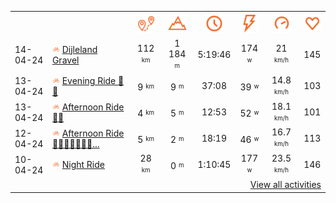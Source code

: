 <table>
    <tr>
        <th></th>
        <th></th>
        <th align="center"><img src="https://raw.githubusercontent.com/robiningelbrecht/strava-activities/master/public/distance.svg" width="30" alt="distance" title="distance"/></th>
        <th align="center"><img src="https://raw.githubusercontent.com/robiningelbrecht/strava-activities/master/public/elevation.svg" width="30" alt="elevation" title="elevation"/></th>
        <th align="center"><img src="https://raw.githubusercontent.com/robiningelbrecht/strava-activities/master/public/time.svg" width="30" alt="time" title="time"/></th>
        <th align="center"><img src="https://raw.githubusercontent.com/robiningelbrecht/strava-activities/master/public/average-watt.svg" width="30" alt="average watts" title="average watts"/></th>
        <th align="center"><img src="https://raw.githubusercontent.com/robiningelbrecht/strava-activities/master/public/average-speed.svg" width="30" alt="average speed" title="average speed"/></th>
        <th align="center"><img src="https://raw.githubusercontent.com/robiningelbrecht/strava-activities/master/public/heart-rate.svg" width="30" alt="average heart rate" title="average heart rate"/></th>
    </tr>
            <tr>
            <td>14-04-24</td>
            <td>
                <img src="https://raw.githubusercontent.com/robiningelbrecht/strava-activities/master/public/activity-ride.svg" width="12" alt="Dijleland Gravel" title="Dijleland Gravel"/>
<a href="https://www.strava.com/activities/11180485471" title="Kcal: 2700 | Gear: None ">Dijleland Gravel</a>
            </td>
            <td align="center">112 <sup><sub>km</sub></sup></td>
            <td align="center">1 184 <sup><sub>m</sub></sup></td>
            <td align="center">5:19:46</td>
            <td align="center">174 <sup><sub>w</sub></sup></td>
            <td align="center">21 <sup><sub>km/h</sub></sup></td>
            <td align="center">145</td>
        </tr>
            <tr>
            <td>13-04-24</td>
            <td>
                <img src="https://raw.githubusercontent.com/robiningelbrecht/strava-activities/master/public/activity-ride.svg" width="12" alt="Evening Ride 👶🎂" title="Evening Ride 👶🎂"/>
<a href="https://www.strava.com/activities/11174691942" title="Kcal: 206 | Gear: None ">Evening Ride 👶🎂</a>
            </td>
            <td align="center">9 <sup><sub>km</sub></sup></td>
            <td align="center">9 <sup><sub>m</sub></sup></td>
            <td align="center">37:08</td>
            <td align="center">39 <sup><sub>w</sub></sup></td>
            <td align="center">14.8 <sup><sub>km/h</sub></sup></td>
            <td align="center">103</td>
        </tr>
            <tr>
            <td>13-04-24</td>
            <td>
                <img src="https://raw.githubusercontent.com/robiningelbrecht/strava-activities/master/public/activity-ride.svg" width="12" alt="Afternoon Ride 👶🎂" title="Afternoon Ride 👶🎂"/>
<a href="https://www.strava.com/activities/11174690786" title="Kcal: 73 | Gear: None ">Afternoon Ride 👶🎂</a>
            </td>
            <td align="center">4 <sup><sub>km</sub></sup></td>
            <td align="center">5 <sup><sub>m</sub></sup></td>
            <td align="center">12:53</td>
            <td align="center">52 <sup><sub>w</sub></sup></td>
            <td align="center">18.1 <sup><sub>km/h</sub></sup></td>
            <td align="center">101</td>
        </tr>
            <tr>
            <td>12-04-24</td>
            <td>
                <img src="https://raw.githubusercontent.com/robiningelbrecht/strava-activities/master/public/activity-ride.svg" width="12" alt="Afternoon Ride 👶🍌🍎🍓🍊🍅🍇" title="Afternoon Ride 👶🍌🍎🍓🍊🍅🍇"/>
<a href="https://www.strava.com/activities/11166332222" title="Kcal: 120 | Gear: None ">Afternoon Ride 👶🍌🍎🍓🍊🍅🍇...</a>
            </td>
            <td align="center">5 <sup><sub>km</sub></sup></td>
            <td align="center">2 <sup><sub>m</sub></sup></td>
            <td align="center">18:19</td>
            <td align="center">46 <sup><sub>w</sub></sup></td>
            <td align="center">16.7 <sup><sub>km/h</sub></sup></td>
            <td align="center">113</td>
        </tr>
            <tr>
            <td>10-04-24</td>
            <td>
                <img src="https://raw.githubusercontent.com/robiningelbrecht/strava-activities/master/public/activity-ride.svg" width="12" alt="Night Ride" title="Night Ride"/>
<a href="https://www.strava.com/activities/11152454146" title="Kcal: 844 | Gear: None ">Night Ride</a>
            </td>
            <td align="center">28 <sup><sub>km</sub></sup></td>
            <td align="center">0 <sup><sub>m</sub></sup></td>
            <td align="center">1:10:45</td>
            <td align="center">177 <sup><sub>w</sub></sup></td>
            <td align="center">23.5 <sup><sub>km/h</sub></sup></td>
            <td align="center">146</td>
        </tr>
                <tr>
            <td colspan="8" align="right"><a href="https://github.com/robiningelbrecht/strava-activities#activities">View all activities</a></td>
        </tr>
    </table>
